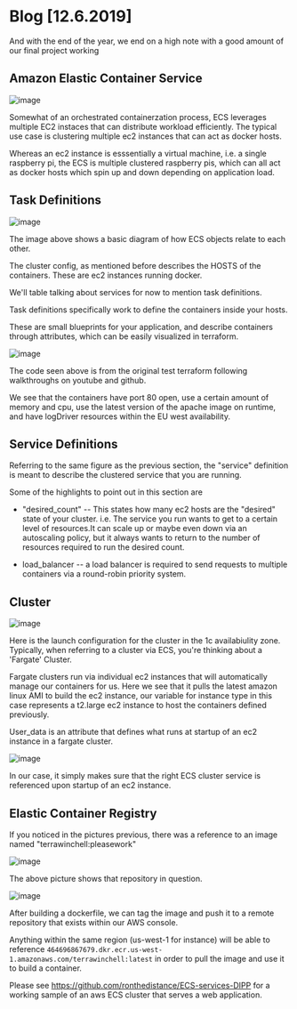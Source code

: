 # Blog [12.6.2019]
And with the end of the year, we end on a high note with a good amount of our final project working
## Amazon Elastic Container Service

![image](https://user-images.githubusercontent.com/20525440/70370496-b337a080-187c-11ea-9425-842fbabdf956.png)

Somewhat of an orchestrated containerzation process, ECS leverages multiple EC2 instaces that can distribute workload efficiently. The typical use case is clustering multiple ec2 instances that can act as docker hosts.

Whereas an ec2 instance is esssentially a virtual machine, i.e. a single raspberry pi, the ECS is multiple clustered raspberry pis, which can all act as docker hosts which spin up and down depending on application load.

## Task Definitions

![image](https://user-images.githubusercontent.com/20525440/70370552-54265b80-187d-11ea-897a-fdf00a433705.png)


The image above shows a basic diagram of how ECS objects relate to each other.

The cluster config, as mentioned before describes the HOSTS of the containers. These are ec2 instances running docker.

We'll table talking about services for now to mention task definitions.

Task definitions specifically work to define the containers inside your hosts.

These are small blueprints for your application, and describe containers through attributes, which can be easily visualized in terraform.


![image](https://user-images.githubusercontent.com/20525440/70370594-cd25b300-187d-11ea-8750-e534a934625a.png)

The code seen above is from the original test terraform following walkthroughs on youtube and github.

We see that the containers have port 80 open, use a certain amount of memory and cpu, use the latest version of the apache image on runtime, and have logDriver resources within the EU west availability. 

## Service Definitions

Referring to the same figure as the previous section, the "service" definition is meant to describe the clustered service that you are running.

Some of the highlights to point out in this section are 
- "desired_count" -- This states how many ec2 hosts are the "desired" state of your cluster. i.e. The service you run wants to get to a certain level of resources.It can scale up or maybe even down via an autoscaling policy, but it always wants to return to the number of resources required to run the desired count.

- load_balancer -- a load balancer is required to send requests to multiple containers via a round-robin priority system.

## Cluster
![image](https://user-images.githubusercontent.com/20525440/70370688-24785300-187f-11ea-9813-b2066ab9f7f1.png) 

Here is the launch configuration for the cluster in the 1c availabiulity zone.
Typically, when referring to a cluster via ECS, you're thinking about a 'Fargate' Cluster.

Fargate clusters run via individual ec2 instances that will automatically manage our containers for us. Here we see that it pulls the latest amazon linux AMI to build the ec2 instance, our variable for instance type in this case represents a t2.large ec2 instance to host the containers defined previously.

User_data is an attribute that defines what runs at startup of an ec2 instance in a fargate cluster.


![image](https://user-images.githubusercontent.com/20525440/70370727-9fda0480-187f-11ea-85f4-cf39780d22f0.png)

In our case, it simply makes sure that the right ECS cluster service is referenced upon startup of an ec2 instance.


## Elastic Container Registry

If you noticed in the pictures previous, there was a reference to an image named "terrawinchell:pleasework"

![image](https://user-images.githubusercontent.com/20525440/70370746-e92a5400-187f-11ea-8964-f50c02c65fe7.png)

The above picture shows that repository in question.

![image](https://user-images.githubusercontent.com/20525440/70370758-21ca2d80-1880-11ea-8332-0d5512e858cf.png)


After building a dockerfile, we can tag the image and push it to a remote repository that exists within our AWS console. 

Anything within the same region (us-west-1 for instance) will be able to reference
```464696867679.dkr.ecr.us-west-1.amazonaws.com/terrawinchell:latest```
in order to pull the image and use it to build a container.


Please see https://github.com/ronthedistance/ECS-services-DIPP for a working sample of an aws ECS cluster that serves a web application.
